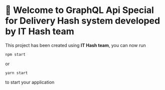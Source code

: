 # 🚀 Welcome to GraphQL Api Special for Delivery Hash system developed by IT Hash team

This project has been created using **IT Hash team**, you can now run

```
npm start
```

or

```
yarn start
```

to start your application
